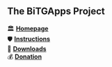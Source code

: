 ## The BiTGApps Project

:classical_building: **[Homepage](https://bitgapps.github.io)**
<br />
:shield: **[Instructions](https://bitgapps.github.io/docs/Home.html)**
<br />
:beginner: **[Downloads](https://bitgapps.github.io/latest.html)**
<br />
:moneybag: **[Donation](https://bitgapps.github.io/support.html)**
